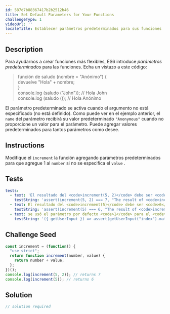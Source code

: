 ```yaml
---
id: 587d7b88367417b2b2512b46
title: Set Default Parameters for Your Functions
challengeType: 1
videoUrl: ''
localeTitle: Establecer parámetros predeterminados para sus funciones
---
```


## Description
<section id="description"> Para ayudarnos a crear funciones más flexibles, ES6 introduce <dfn>parámetros predeterminados</dfn> para las funciones. Echa un vistazo a este código: <blockquote> función de saludo (nombre = &quot;Anónimo&quot;) { <br> devuelve &quot;Hola&quot; + nombre; <br> } <br> console.log (saludo (&quot;John&quot;)); // Hola John <br> console.log (saludo ()); // Hola Anónimo </blockquote> El parámetro predeterminado se activa cuando el argumento no está especificado (no está definido). Como puede ver en el ejemplo anterior, el <code>name</code> del parámetro recibirá su valor predeterminado <code>&quot;Anonymous&quot;</code> cuando no proporcione un valor para el parámetro. Puede agregar valores predeterminados para tantos parámetros como desee. </section>

## Instructions
<section id="instructions"> Modifique el <code>increment</code> la función agregando parámetros predeterminados para que agregue 1 al <code>number</code> si no se especifica el <code>value</code> . </section>

## Tests
<section id='tests'>

```yml
tests:
  - text: 'El resultado del <code>increment(5, 2)</code> debe ser <code>7</code> .'
    testString: 'assert(increment(5, 2) === 7, "The result of <code>increment(5, 2)</code> should be <code>7</code>.");'
  - text: El resultado del <code>increment(5)</code> debe ser <code>6</code> .
    testString: 'assert(increment(5) === 6, "The result of <code>increment(5)</code> should be <code>6</code>.");'
  - text: se usó el parámetro por defecto <code>1</code> para el <code>value</code> .
    testString: '({ getUserInput }) => assert(getUserInput("index").match(/value\s*=\s*1/g), "default parameter <code>1</code> was used for <code>value</code>.");'

```

</section>

## Challenge Seed
<section id='challengeSeed'>

<div id='js-seed'>

```js
const increment = (function() {
  "use strict";
  return function increment(number, value) {
    return number + value;
  };
})();
console.log(increment(5, 2)); // returns 7
console.log(increment(5)); // returns 6

```

</div>



</section>

## Solution
<section id='solution'>

```js
// solution required
```
</section>
